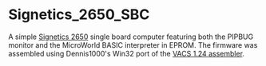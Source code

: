 # Signetics_2650_SBC
A simple [Signetics 2650](https://en.wikipedia.org/wiki/Signetics_2650/) single board computer featuring both the PIPBUG monitor and the MicroWorld BASIC interpreter in EPROM. The firmware was assembled using Dennis1000's Win32 port of the [VACS 1.24 assembler](http://github.com/Dennis1000/VACS/).
